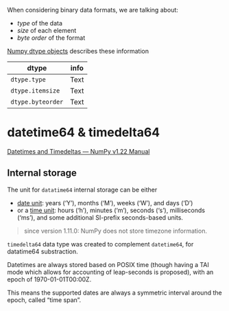 When considering binary data formats, we are talking about:  
  
* *type* of the data  
* *size* of each element  
* *byte order* of the format  
  
[Numpy dtype objects](https://numpy.org/doc/stable/reference/arrays.dtypes.html) describes these information  


  
| dtype             | info |
| ----------------- | ---- |
| `dtype.type`      | Text |
| `dtype.itemsize`  | Text |
| `dtype.byteorder` | Text |



# datetime64 & timedelta64

[Datetimes and Timedeltas — NumPy v1.22 Manual](https://numpy.org/doc/stable/reference/arrays.datetime.html)

## Internal storage

The unit for `datatime64` internal storage can be either 
- [date unit](https://numpy.org/doc/stable/reference/arrays.datetime.html#arrays-dtypes-dateunits):  years (‘Y’), months (‘M’), weeks (‘W’), and days (‘D’)
- or a [time unit](https://numpy.org/doc/stable/reference/arrays.datetime.html#arrays-dtypes-timeunits): hours (‘h’), minutes (‘m’), seconds (‘s’), milliseconds (‘ms’), and some additional SI-prefix seconds-based units.

> since version 1.11.0: NumPy does not store timezone information.

`timedelta64` data type was created to complement `datetime64`, for datatime64 substraction.

Datetimes are always stored based on POSIX time (though having a TAI mode which allows for accounting of leap-seconds is proposed), with an epoch of 1970-01-01T00:00Z.

This means the supported dates are always a symmetric interval around the epoch, called “time span”.

